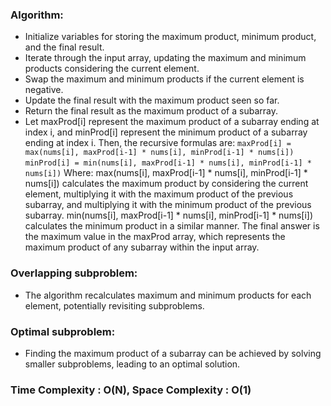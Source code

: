 ### Algorithm:
- Initialize variables for storing the maximum product, minimum product, and the final result.
- Iterate through the input array, updating the maximum and minimum products considering the current element.
- Swap the maximum and minimum products if the current element is negative.
- Update the final result with the maximum product seen so far.
- Return the final result as the maximum product of a subarray.
- Let maxProd[i] represent the maximum product of a subarray ending at index i, and minProd[i] represent the minimum product of a subarray ending at index i. Then, the recursive formulas are:
```maxProd[i] = max(nums[i], maxProd[i-1] * nums[i], minProd[i-1] * nums[i])```
```minProd[i] = min(nums[i], maxProd[i-1] * nums[i], minProd[i-1] * nums[i])```
Where:
max(nums[i], maxProd[i-1] * nums[i], minProd[i-1] * nums[i]) calculates the maximum product by considering the current element, multiplying it with the maximum product of the previous subarray, and multiplying it with the minimum product of the previous subarray.
min(nums[i], maxProd[i-1] * nums[i], minProd[i-1] * nums[i]) calculates the minimum product in a similar manner.
The final answer is the maximum value in the maxProd array, which represents the maximum product of any subarray within the input array.

### Overlapping subproblem:
- The algorithm recalculates maximum and minimum products for each element, potentially revisiting subproblems.
### Optimal subproblem:
- Finding the maximum product of a subarray can be achieved by solving smaller subproblems, leading to an optimal solution.

### Time Complexity : O(N), Space Complexity : O(1)

